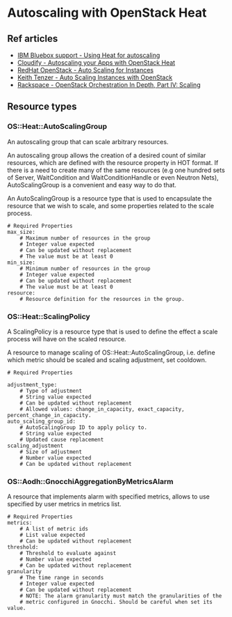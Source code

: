 # Autoscaling with OpenStack Heat

## Ref articles

- [IBM Bluebox support - Using Heat for autoscaling](https://ibm-blue-box-help.github.io/help-documentation/heat/autoscaling-with-heat/)
- [Cloudify - Autoscaling your Apps with OpenStack Heat](https://cloudify.co/2015/05/20/openstack-summit-vancouver-cloud-network-orchestration-automation-heat-scaling.html)
- [RedHat OpenStack - Auto Scaling for Instances](https://access.redhat.com/documentation/en-us/red_hat_openstack_platform/11/pdf/auto_scaling_for_instances/Red_Hat_OpenStack_Platform-11-Auto_Scaling_for_Instances-en-US.pdf)
- [Keith Tenzer - Auto Scaling Instances with OpenStack](https://keithtenzer.com/2015/09/02/auto-scaling-instances-with-openstack)
- [Rackspace - OpenStack Orchestration In Depth, Part IV: Scaling](https://developer.rackspace.com/blog/openstack-orchestration-in-depth-part-4-scaling/)

## Resource types

### OS::Heat::AutoScalingGroup

An autoscaling group that can scale arbitrary resources.

An autoscaling group allows the creation of a desired count of similar resources, which are defined with the resource property in HOT format. If there is a need to create many of the same resources (e.g one hundred sets of Server, WaitCondition and WaitConditionHandle or even Neutron Nets), AutoScalingGroup is a convenient and easy way to do that.

An AutoScalingGroup is a resource type that is used to encapsulate the resource that we wish to scale, and some properties related to the scale process.

```
# Required Properties
max_size:
    # Maximum number of resources in the group
    # Integer value expected
    # Can be updated without replacement
    # The value must be at least 0
min_size:
    # Minimum number of resources in the group
    # Integer value expected
    # Can be updated without replacement
    # The value must be at least 0
resource:
    # Resource definition for the resources in the group.
```

### OS::Heat::ScalingPolicy

A ScalingPolicy is a resource type that is used to define the effect a scale process will have on the scaled resource.

A resource to manage scaling of OS::Heat::AutoScalingGroup, i.e. define which metric should be scaled and scaling adjustment, set cooldown.

```
# Required Properties

adjustment_type:
    # Type of adjustment
    # String value expected
    # Can be updated without replacement
    # Allowed values: change_in_capacity, exact_capacity, percent_change_in_capacity.
auto_scaling_group_id:
    # AutoScalingGroup ID to apply policy to.
    # String value expected
    # Updated cause replacement
scaling_adjustment
    # Size of adjustment
    # Number value expected
    # Can be updated without replacement
```

### OS::Aodh::GnocchiAggregationByMetricsAlarm

A resource that implements alarm with specified metrics, allows to use specified by user metrics in metrics list.

```
# Required Properties
metrics:
    # A list of metric ids
    # List value expected
    # Can be updated without replacement
threshold:
    # Threshold to evaluate against
    # Number value expected
    # Can be updated without replacement
granularity
    # The time range in seconds
    # Integer value expected
    # Can be updated without replacement
    # NOTE: The alarm granularity must match the granularities of the
    # metric configured in Gnocchi. Should be careful when set its value.
```
